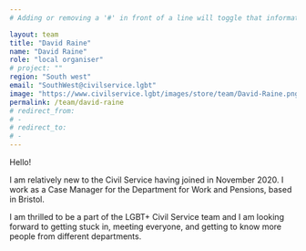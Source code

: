 ```yaml
---
# Adding or removing a '#' in front of a line will toggle that information off and on from being processed. 

layout: team
title: "David Raine"
name: "David Raine"
role: "local organiser"
# project: ""
region: "South west"
email: "SouthWest@civilservice.lgbt"
image: "https://www.civilservice.lgbt/images/store/team/David-Raine.png"
permalink: /team/david-raine
# redirect_from: 
# - 
# redirect_to: 
# - 
---
```


Hello! 

I am relatively new to the Civil Service having joined in November 2020. I work as a Case Manager for the Department for Work and Pensions, based in Bristol. 

I am thrilled to be a part of the LGBT+ Civil Service team and I am looking forward to getting stuck in, meeting everyone, and getting to know more people from different departments.
